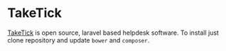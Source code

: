# TakeTick
[TakeTick](http://taketick.com) is open source, laravel based helpdesk software.
To install just clone repository and update `bower` and `composer`.